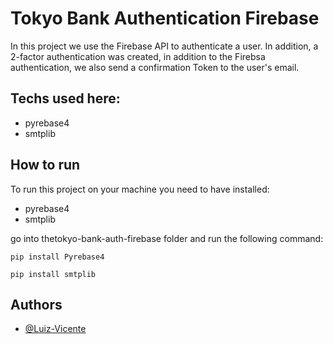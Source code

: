 # Tokyo Bank Authentication Firebase

In this project we use the Firebase API to authenticate a user.
In addition, a 2-factor authentication was created, in addition to the Firebsa authentication, we also send a confirmation Token to the user's email.

## Techs used here:
- pyrebase4
- smtplib

## How to run

To run this project on your machine you need to have installed:

- pyrebase4
- smtplib

go into thetokyo-bank-auth-firebase folder and run the following command:
```
pip install Pyrebase4
```
```
pip install smtplib
```


## Authors

- [@Luiz-Vicente](https://www.github.com/Luiz-Vicente)
